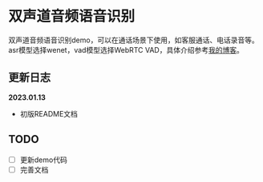# 双声道音频语音识别

双声道音频语音识别demo，可以在通话场景下使用，如客服通话、电话录音等。asr模型选择wenet，vad模型选择WebRTC VAD，具体介绍参考[我的博客](https://blog.csdn.net/HoyTra0/article/details/128603228?spm=1001.2014.3001.5501)。

## 更新日志

**2023.01.13** 

- 初版README文档

## TODO

- [ ] 更新demo代码
- [ ] 完善文档